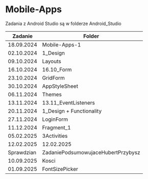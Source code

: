 # Mobile-Apps

Zadania z Android Studio są w folderze Android_Studio

| Zadanie                     | Folder                        |
|-----------------------------|-------------------------------|
| 18.09.2024                  | Mobile-Apps-1                 |
| 02.10.2024                  | 1_Design                      |
| 09.10.2024                  | Layouts                       |
| 16.10.2024                  | 16.10_Form                    |
| 23.10.2024                  | GridForm                      |
| 30.10.2024                  | AppStyleSheet                 |
| 06.11.2024                  | Themes                        |
| 13.11.2024                  | 13.11_EventListeners          |
| 20.11.2024                  | 1_Design + Functionality      |
| 27.11.2024                  | LoginForm                     |
| 11.12.2024                  | Fragment_1                    |
| 05.02.2025                  | 3Activities                   |
| 12.02.2025                  | 12.02.2025                    |
| Sprawdzian                  | ZadaniePodsumowujaceHubertPrzybysz |
| 10.09.2025                  | Kosci|
| 01.09.2025 | FontSizePicker
